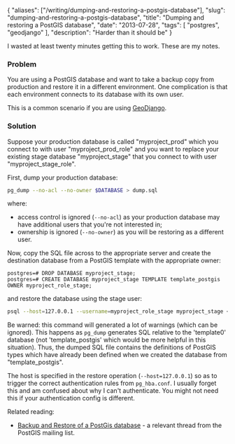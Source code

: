 {
    "aliases": ["/writing/dumping-and-restoring-a-postgis-database"],
    "slug": "dumping-and-restoring-a-postgis-database",
    "title": "Dumping and restoring a PostGIS database",
    "date": "2013-07-28",
    "tags": [
        "postgres",
        "geodjango"
    ],
    "description": "Harder than it should be"
}

I wasted at least twenty minutes getting this to work. These are my
notes.

### Problem

You are using a PostGIS database and want to take a backup copy from
production and restore it in a different environment. One complication
is that each environment connects to its database with its own user.

This is a common scenario if you are using
[GeoDjango](https://docs.djangoproject.com/en/dev/ref/contrib/gis/).

### Solution

Suppose your production database is called "myproject\_prod" which you
connect to with user "myproject\_prod\_role" and you want to replace
your existing stage database "myproject\_stage" that you connect to with
user "myproject\_stage\_role".

First, dump your production database:

``` bash
pg_dump --no-acl --no-owner $DATABASE > dump.sql
```

where:

- access control is ignored (`--no-acl`) as your production database
    may have additional users that you're not interested in;
- ownership is ignored (`--no-owner`) as you will be restoring as a
    different user.

Now, copy the SQL file across to the appropriate server and create the
destination database from a PostGIS template with the appropriate owner:

``` postgres
postgres=# DROP DATABASE myproject_stage;
postgres=# CREATE DATABASE myproject_stage TEMPLATE template_postgis OWNER myproject_role_stage;
```

and restore the database using the stage user:

``` bash
psql --host=127.0.0.1 --username=myproject_role_stage myproject_stage < dump.sql
```

Be warned: this command will generated a lot of warnings (which can be
ignored). This happens as `pg_dump` generates SQL relative to the
'template0' database (not 'template\_postgis' which would be more
helpful in this situation). Thus, the dumped SQL file contains the
definitions of PostGIS types which have already been defined when we
created the database from "template\_postgis".

<div class="admonition note">
    The host is specified in the restore operation (<code>--host=127.0.0.1</code>) so
    as to trigger the correct authentication rules from <code>pg_hba.conf</code>. I
    usually forget this and am confused about why I can't authenticate. You
    might not need this if your authentication config is different.
</div>

Related reading:

- [Backup and Restore of a PostGis
    database](http://postgis.17.x6.nabble.com/Backup-and-Restore-of-a-PostGis-database-td3565498.html) -
    a relevant thread from the PostGIS mailing list.
